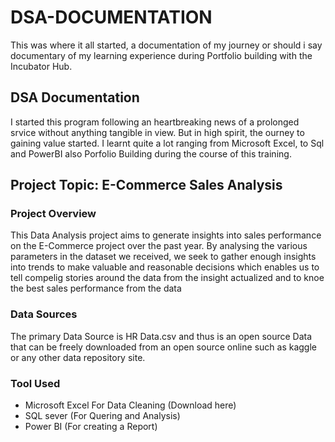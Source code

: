# DSA-DOCUMENTATION
This was where it all started, a documentation of my journey or should i say documentary of my learning experience during Portfolio building with the Incubator Hub.

## DSA Documentation
I started this program following an heartbreaking news of a prolonged srvice without anything tangible in view. But in high spirit, the ourney to gaining value started. I learnt quite a lot ranging from Microsoft Excel, to Sql and PowerBI also Porfolio Building during the course of this training. 

## Project Topic: E-Commerce Sales Analysis
### Project Overview
This Data Analysis project aims to generate insights into sales performance on the E-Commerce project over the past year. By analysing the various parameters in the dataset we received, we seek to gather enough insights into trends to make valuable and reasonable decisions which enables us to tell compelig stories around the data from the insight actualized and to knoe the best sales performance from the data

### Data Sources
The primary Data Source is HR Data.csv and thus is an open source Data that can be freely downloaded from an open source online such as kaggle  or any other data repository site.

### Tool Used
- Microsoft Excel For Data Cleaning (Download here)
- SQL sever (For Quering and Analysis)
- Power BI (For creating a Report)

